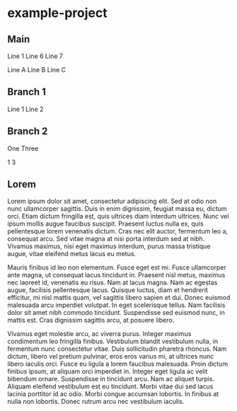 # example-project

## Main

Line 1
Line 6
Line 7

Line A
Line B
Line C

## Branch 1

Line 1
Line 2

## Branch 2

One
Three

1
3

## Lorem

Lorem ipsum dolor sit amet, consectetur adipiscing elit. Sed at odio non nunc ullamcorper sagittis. Duis in enim dignissim, feugiat massa eu, dictum orci. Etiam dictum fringilla est, quis ultrices diam interdum ultrices. Nunc vel ipsum mollis augue faucibus suscipit. Praesent luctus nulla ex, quis pellentesque lorem venenatis dictum. Cras nec elit auctor, fermentum leo a, consequat arcu. Sed vitae magna at nisi porta interdum sed at nibh. Vivamus maximus, nisi eget maximus interdum, purus massa tristique augue, vitae eleifend metus lacus eu metus.

Mauris finibus id leo non elementum. Fusce eget est mi. Fusce ullamcorper ante magna, ut consequat lacus tincidunt in. Praesent nisl metus, maximus nec laoreet id, venenatis eu risus. Nam at lacus magna. Nam ac egestas augue, facilisis pellentesque lacus. Quisque luctus, diam et hendrerit efficitur, mi nisl mattis quam, vel sagittis libero sapien et dui. Donec euismod malesuada arcu imperdiet volutpat. In eget scelerisque tellus. Nam facilisis dolor sit amet nibh commodo tincidunt. Suspendisse sed euismod nunc, in mattis est. Cras dignissim sagittis arcu, at posuere libero.

Vivamus eget molestie arcu, ac viverra purus. Integer maximus condimentum leo fringilla finibus. Vestibulum blandit vestibulum nulla, in fermentum nunc consectetur vitae. Duis sollicitudin pharetra rhoncus. Nam dictum, libero vel pretium pulvinar, eros eros varius mi, at ultrices nunc libero iaculis orci. Fusce eu ligula a lorem faucibus malesuada. Proin dictum finibus ipsum, at aliquam orci imperdiet in. Integer eget ligula ac velit bibendum ornare. Suspendisse in tincidunt arcu. Nam ac aliquet turpis. Aliquam eleifend vestibulum est eu tincidunt. Morbi vitae dui sed lacus lacinia porttitor id ac odio. Morbi congue accumsan lobortis. In finibus at nulla non lobortis. Donec rutrum arcu nec vestibulum iaculis.
